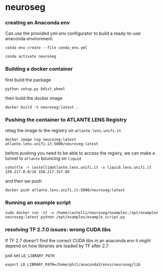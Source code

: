 # neuroseg

### creating an Anaconda env
Can use the provided yml env configurator to build a ready-to-use anaconda environment.

```
conda env create --file conda_env.yml

conda activate neuroseg
```

### Building a docker container

first build the package
```
python setup.py bdist_wheel
```
then build the docker image
```
docker build -t neuroseg:latest .
```

### Pushing the container to ATLANTE LENS Registry
retag the image to the registry on ```atlante.lens.unifi.it```
```
docker image tag neuroseg:latest atlante.lens.unifi.it:5000/neuroseg:latest
```
before pushing you need to be able to access the regisry, we can make a tunnel to ```atlante``` bouncing on ```liquid```

```
sshuttle -r castelli@atlante.lens.unifi.it -x liquid.lens.unifi.it 150.217.0.0/16 150.217.157.89
```
and then we push
```
docker push atlante.lens.unifi.it:5000/neuroseg:latest
```

### Running an example script
```
sudo docker run -it -v /home/castelli/neuroseg/examples:/opt/examples neuroseg:latest python /opt/examples/example_script.py
```

### resolving TF 2.7.0 issues: wrong CUDA libs

If TF 2.7 doesn't find the correct CUDA libs in an anaconda env it might depend on how libraries are loaded by TF after 2.7

just set ```LD_LIBRARY_PATH``` 

```
export LD_LIBRARY_PATH=/home/phil/anaconda3/envs/neuroseg/lib
```
